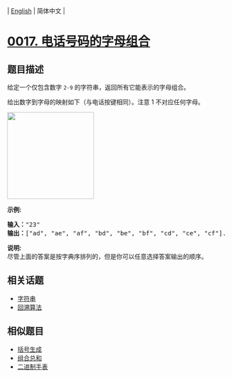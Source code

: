 
| [English](README_EN.md) | 简体中文 |
# [0017. 电话号码的字母组合](https://leetcode-cn.com/problems/letter-combinations-of-a-phone-number/)
## 题目描述
<p>给定一个仅包含数字&nbsp;<code>2-9</code>&nbsp;的字符串，返回所有它能表示的字母组合。</p>

<p>给出数字到字母的映射如下（与电话按键相同）。注意 1 不对应任何字母。</p>

<p><img src="https://assets.leetcode-cn.com/aliyun-lc-upload/original_images/17_telephone_keypad.png" style="width: 200px;"></p>

<p><strong>示例:</strong></p>

<pre><strong>输入：</strong>&quot;23&quot;
<strong>输出：</strong>[&quot;ad&quot;, &quot;ae&quot;, &quot;af&quot;, &quot;bd&quot;, &quot;be&quot;, &quot;bf&quot;, &quot;cd&quot;, &quot;ce&quot;, &quot;cf&quot;].
</pre>

<p><strong>说明:</strong><br>
尽管上面的答案是按字典序排列的，但是你可以任意选择答案输出的顺序。</p>

## 相关话题
- [字符串](https://leetcode-cn.com/tag/string)
- [回溯算法](https://leetcode-cn.com/tag/backtracking)
## 相似题目
- [括号生成](../generate-parentheses/README.md)
- [组合总和](../combination-sum/README.md)
- [二进制手表](../binary-watch/README.md)
